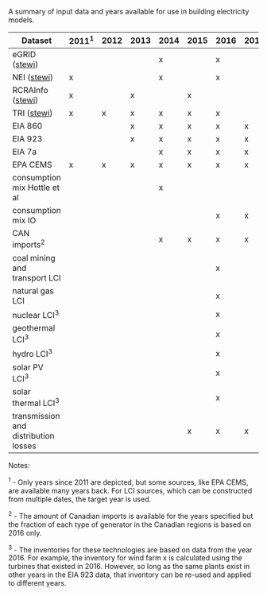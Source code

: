 
A summary of input data and years available for use in building electricity models.

|Dataset|2011<sup>1</sup>|2012|2013|2014|2015|2016|2017|2018|
|---|---|---|---|---|---|---|---|---|
|eGRID ([stewi](https://github.com/USEPA/standardizedinventories#usepa-inventories-covered-by-data-reporting-year-current-version))|  | | | x | | x| | |
|NEI ([stewi](https://github.com/USEPA/standardizedinventories#usepa-inventories-covered-by-data-reporting-year-current-version))| x | | | x | | x| | |
|RCRAInfo ([stewi](https://github.com/USEPA/standardizedinventories#usepa-inventories-covered-by-data-reporting-year-current-version))| x | |x| |x | | | |
|TRI ([stewi](https://github.com/USEPA/standardizedinventories#usepa-inventories-covered-by-data-reporting-year-current-version))| x |x |x | x |x | x |  | |
|EIA 860| | |x |x |x |x |x | |
|EIA 923| | |x |x |x |x |x | |
|EIA 7a| | | |x |x |x |x | |
|EPA CEMS |x |x |x |x |x |x |x |x |
|consumption mix Hottle et al| | | |x | | | | |
|consumption mix IO| | | | | |x |x |x |
|CAN imports<sup>2</sup>| | | |x |x |x |x |x |
|coal mining and transport LCI| | | | | |x | | |
|natural gas LCI| | | | | | x| | |
|nuclear LCI<sup>3</sup>| | | | | |x | | |
|geothermal LCI<sup>3</sup>| | | | | |x | | |
|hydro LCI<sup>3</sup>| | | | | |x | | |
|solar PV LCI<sup>3</sup>| | | | | |x | | |
|solar thermal LCI<sup>3</sup>| | | | | |x | | |
|transmission and distribution losses| | | | |x |x |x |x |

Notes: 

<sup>1</sup> - Only years since 2011 are depicted, but some sources, like EPA CEMS, are available many years back.
 For LCI sources, which can be constructed from multiple dates, the target year is used.

 <sup>2</sup> - The amount of Canadian imports is available for the years specified
 but the fraction of each type of generator in the Canadian regions is based on
 2016 only.

 <sup>3</sup> - The inventories for these technologies are based on data from the year
 2016. For example, the inventory for wind farm x is calculated using the turbines
 that existed in 2016. However, so long as the same plants exist in other years
 in the EIA 923 data, that inventory can be re-used and applied to different years.


